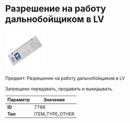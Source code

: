 # Разрешение на работу дальнобойщиком в LV

![Item Image](../img/7786.webp?raw=true)

Предмет: Разрешение на работу дальнобойщиком в LV<br><br>Запрещено передавать, продавать и выкидывать.


| Параметр | Значение |
|----------|----------|
| **ID** | 7786 |
| **Тип** | ITEM_TYPE_OTHER |

